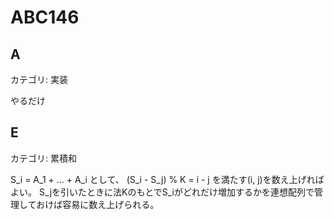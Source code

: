 # ABC146

## A
カテゴリ: 実装

やるだけ

## E
カテゴリ: 累積和

S_i = A_1 + ... + A_i として、 (S_i - S_j) % K = i - j を満たす(i, j)を数え上げればよい。
S_jを引いたときに法KのもとでS_iがどれだけ増加するかを連想配列で管理しておけば容易に数え上げられる。
